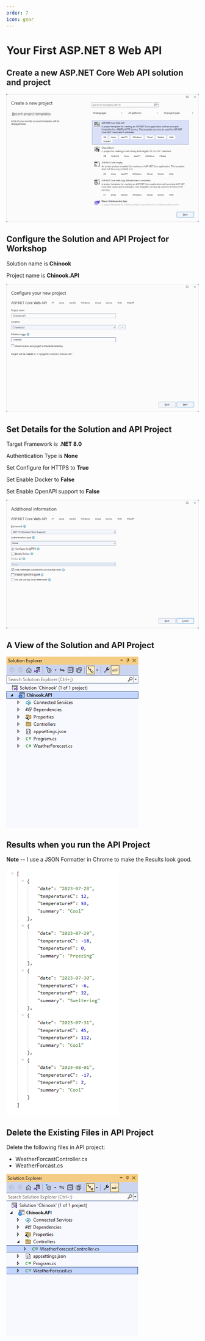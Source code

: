 ```yaml
---
order: 7
icon: gear
---
```

# Your First ASP.NET 8 Web API

## Create a new ASP.NET Core Web API solution and project

![](your-first-aspnet-core-web-api/2023-07-27_04-43-43.png)

## Configure the Solution and API Project for Workshop

Solution name is **Chinook**

Project name is **Chinook.API**

![](your-first-aspnet-core-web-api/2023-07-27_04-44-53.png)

## Set Details for the Solution and API Project

Target Framework is **.NET 8.0**

Authentication Type is **None**

Set Configure for HTTPS to **True**

Set Enable Docker to **False**

Set Enable OpenAPI support to **False**

![](your-first-aspnet-core-web-api/2023-07-27_04-45-48.png)

## A View of the Solution and API Project

![](your-first-aspnet-core-web-api/2023-07-27_04-47-32.png)

## Results when you run the API Project

**Note** -- I use a JSON Formatter in Chrome to make the Results look good.

![](your-first-aspnet-core-web-api/2023-07-27_10-20-04.png)

## Delete the Existing Files in API Project

Delete the following files in API project:
* WeatherForcastController.cs
* WeatherForcast.cs

![](your-first-aspnet-core-web-api/2023-07-27_10-20-48.png)